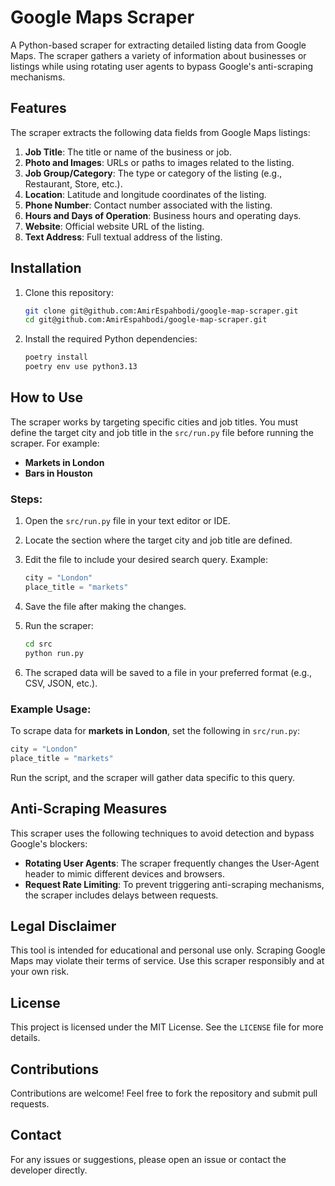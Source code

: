 # Google Maps Scraper

A Python-based scraper for extracting detailed listing data from Google Maps. The scraper gathers a variety of information about businesses or listings while using rotating user agents to bypass Google's anti-scraping mechanisms.

## Features

The scraper extracts the following data fields from Google Maps listings:

1. **Job Title**: The title or name of the business or job.
2. **Photo and Images**: URLs or paths to images related to the listing.
3. **Job Group/Category**: The type or category of the listing (e.g., Restaurant, Store, etc.).
4. **Location**: Latitude and longitude coordinates of the listing.
5. **Phone Number**: Contact number associated with the listing.
6. **Hours and Days of Operation**: Business hours and operating days.
7. **Website**: Official website URL of the listing.
8. **Text Address**: Full textual address of the listing.

## Installation

1. Clone this repository:
   ```bash
   git clone git@github.com:AmirEspahbodi/google-map-scraper.git
   cd git@github.com:AmirEspahbodi/google-map-scraper.git
   ```

2. Install the required Python dependencies:
   ```bash
   poetry install
   poetry env use python3.13
   ```

## How to Use

The scraper works by targeting specific cities and job titles. You must define the target city and job title in the `src/run.py` file before running the scraper. For example:

- **Markets in London**
- **Bars in Houston**

### Steps:

1. Open the `src/run.py` file in your text editor or IDE.
2. Locate the section where the target city and job title are defined.
3. Edit the file to include your desired search query. Example:
   ```python
   city = "London"
   place_title = "markets"
   ```
4. Save the file after making the changes.

5. Run the scraper:
   ```bash
   cd src
   python run.py
   ```

6. The scraped data will be saved to a file in your preferred format (e.g., CSV, JSON, etc.).

### Example Usage:

To scrape data for **markets in London**, set the following in `src/run.py`:
```python
city = "London"
place_title = "markets"
```
Run the script, and the scraper will gather data specific to this query.

## Anti-Scraping Measures

This scraper uses the following techniques to avoid detection and bypass Google's blockers:

- **Rotating User Agents**: The scraper frequently changes the User-Agent header to mimic different devices and browsers.
- **Request Rate Limiting**: To prevent triggering anti-scraping mechanisms, the scraper includes delays between requests.

## Legal Disclaimer

This tool is intended for educational and personal use only. Scraping Google Maps may violate their terms of service. Use this scraper responsibly and at your own risk.

## License

This project is licensed under the MIT License. See the `LICENSE` file for more details.

## Contributions

Contributions are welcome! Feel free to fork the repository and submit pull requests.

## Contact

For any issues or suggestions, please open an issue or contact the developer directly.
